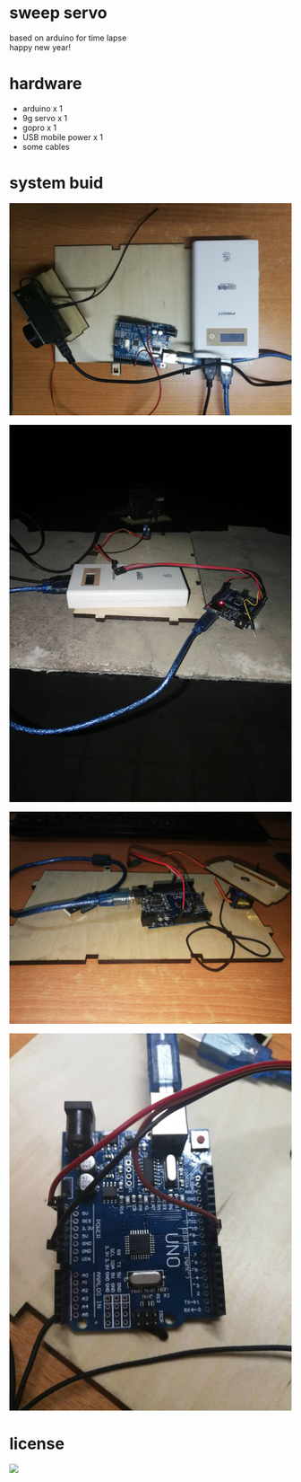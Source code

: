 # sweep servo
based on arduino for time lapse  
happy new year!
# hardware
- arduino x 1
- 9g servo x 1
- gopro x 1
- USB mobile power x 1
- some cables
# system buid
![](175629308.jpg)

![](406700193.jpg)

![](569105051.jpg)

![](1036391800.jpg)
# license
![](https://img.shields.io/github/license/bitdust/sweep_servo.svg)
